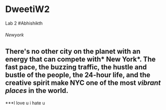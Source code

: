 # DweetiW2
Lab 2 
#Abhishikth
###### Newyork
There's no other city on the planet with an energy that can compete with* New York*. The fast pace, the buzzing traffic, the hustle and bustle of the people, the **24-hour life**, and the creative spirit make NYC one of the most ***vibrant places*** in the world.
---
***I love u
i hate u 